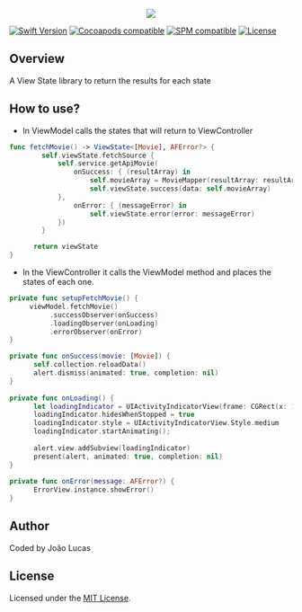 <p align="center">
    <img src="https://github.com/joaolfp/ViewState/blob/master/logo/logo.png">
</p>

[![Swift Version](https://img.shields.io/badge/Swift-5.0.x-orange.svg)]()
[![Cocoapods compatible](https://img.shields.io/cocoapods/v/ViewStateKit.svg)](https://cocoapods.org/pods/ViewStateKit)
[![SPM compatible](https://img.shields.io/badge/SPM-compatible-brightgreen)](https://swift.org/package-manager)
[![License](https://img.shields.io/github/license/joaolfp/ViewState.svg)](https://github.com/joaolfp/ViewState/blob/master/LICENSE)

## Overview

A View State library to return the results for each state

## How to use?

- In ViewModel calls the states that will return to ViewController

```swift
func fetchMovie() -> ViewState<[Movie], AFError?> {
        self.viewState.fetchSource {
            self.service.getApiMovie(
                onSuccess: { (resultArray) in
                    self.movieArray = MovieMapper(resultArray: resultArray).transform()
                    self.viewState.success(data: self.movieArray)
            },
                onError: { (messageError) in
                    self.viewState.error(error: messageError)
            })
        }

      return viewState
}
```
- In the ViewController it calls the ViewModel method and places the states of each one.

``` swift
private func setupFetchMovie() {
     viewModel.fetchMovie()
          .successObserver(onSuccess)
          .loadingObserver(onLoading)
          .errorObserver(onError)
}
```

``` swift
private func onSuccess(movie: [Movie]) {
      self.collection.reloadData()
      alert.dismiss(animated: true, completion: nil)
}
    
private func onLoading() {
      let loadingIndicator = UIActivityIndicatorView(frame: CGRect(x: 10, y: 5, width: 50, height: 50))
      loadingIndicator.hidesWhenStopped = true
      loadingIndicator.style = UIActivityIndicatorView.Style.medium
      loadingIndicator.startAnimating();
        
      alert.view.addSubview(loadingIndicator)
      present(alert, animated: true, completion: nil)
}
    
private func onError(message: AFError?) {
      ErrorView.instance.showError()
}
```

## Author
Coded by João Lucas

## License
Licensed under the [MIT License](LICENSE).
